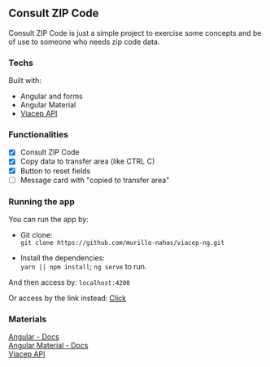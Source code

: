 ## Consult ZIP Code

Consult ZIP Code is just a simple project to exercise some concepts and be of use to someone who needs zip code data.

### Techs

Built with:
- Angular and forms
- Angular Material
- [Viacep API](https://viacep.com.br/)

### Functionalities

- [x] Consult ZIP Code
- [x] Copy data to transfer area (like CTRL C)
- [x] Button to reset fields
- [ ] Message card with "copied to transfer area"

### Running the app

You can run the app by:

- Git clone: <br/>
`git clone https://github.com/murillo-nahas/viacep-ng.git`


- Install the dependencies: <br/>
`yarn || npm install`; 
`ng serve` to run.

And then access by: `localhost:4200`

Or access by the link instead:
[Click](https://consulta-cep-two.vercel.app/get-cep)

### Materials

[Angular - Docs](https://angular.io/) <br> 
[Angular Material - Docs](https://material.angular.io/) <br>
[Viacep API](https://viacep.com.br/)
